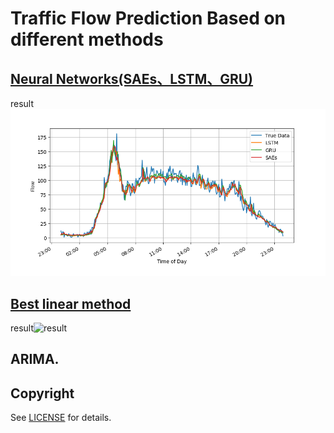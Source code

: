 # Traffic Flow Prediction Based on different methods

## [Neural Networks(SAEs、LSTM、GRU)](https://github.com/CYBruce/Predict_Traffic_Flow/tree/master/DL%20methods)
result![result](https://github.com/CYBruce/Predict_Traffic_Flow/blob/master/DL%20methods/images/eva.png)
## [Best linear method](https://github.com/CYBruce/Predict_Traffic_Flow/blob/master/predict_flow_based_on_data(pems).ipynb)
result![result](https://github.com/CYBruce/Predict_Traffic_Flow/linear_method.png)
## ARIMA.

## Copyright
See [LICENSE](LICENSE) for details.
